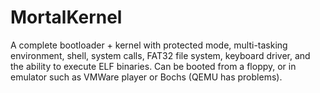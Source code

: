 MortalKernel
============

A complete bootloader + kernel with protected mode, multi-tasking environment, shell, system calls, FAT32 file system, keyboard driver, and the ability to execute ELF binaries. Can be booted from a floppy, or in emulator such as VMWare player or Bochs (QEMU has problems).